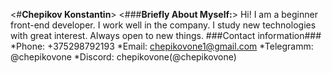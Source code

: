 <#**Chepikov Konstantin**>
<###**Briefly About Myself:**>
Hi! I am a beginner front-end developer. I work well in the company. I study new technologies with great interest. Always open to new things.
###Contact information###
*Phone: +375298792193
*Email: chepikovone1@gmail.com
*Telegramm: @chepikovone
*Discord: chepikovone(@chepikovone)
